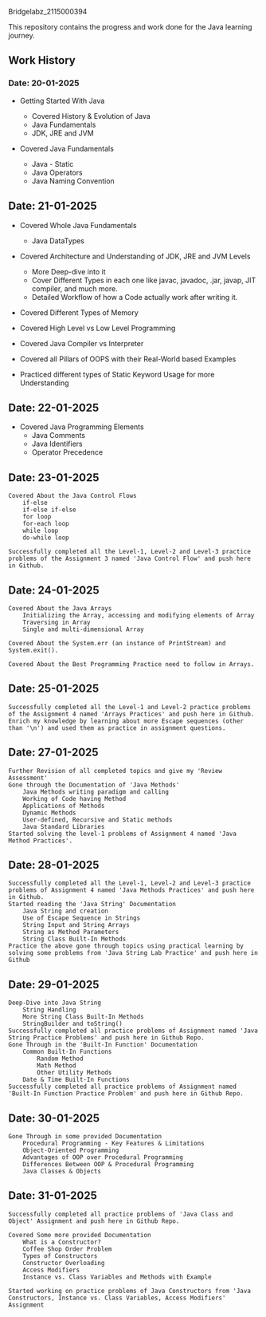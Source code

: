Bridgelabz_2115000394

This repository contains the progress and work done for the Java learning journey.

## Work History

### Date: 20-01-2025
- Getting Started With Java
	- Covered History & Evolution of Java
	- Java Fundamentals
	- JDK, JRE and JVM

- Covered Java Fundamentals
	- Java - Static
	- Java Operators
	- Java Naming Convention

## Date: 21-01-2025
- Covered Whole Java Fundamentals
	- Java DataTypes

- Covered Architecture and Understanding of JDK, JRE and JVM Levels
	- More Deep-dive into it
	- Cover Different Types in each one like javac, javadoc, .jar, javap, JIT compiler, and much more.
	- Detailed Workflow of how a Code actually work after writing it. 

- Covered Different Types of Memory

- Covered High Level vs Low Level Programming

- Covered Java Compiler vs Interpreter

- Covered all Pillars of OOPS with their Real-World based Examples

- Practiced different types of Static Keyword Usage for more Understanding

## Date: 22-01-2025
- Covered Java Programming Elements
	- Java Comments
	- Java Identifiers
	- Operator Precedence

## Date: 23-01-2025
    Covered About the Java Control Flows
        if-else
        if-else if-else
        for loop
        for-each loop
        while loop
        do-while loop

    Successfully completed all the Level-1, Level-2 and Level-3 practice problems of the Assignment 3 named 'Java Control Flow' and push here in Github.

## Date: 24-01-2025
    Covered About the Java Arrays
        Initializing the Array, accessing and modifying elements of Array
        Traversing in Array
        Single and multi-dimensional Array

    Covered About the System.err (an instance of PrintStream) and System.exit().

    Covered About the Best Programming Practice need to follow in Arrays.

## Date: 25-01-2025
    Successfully completed all the Level-1 and Level-2 practice problems of the Assignment 4 named 'Arrays Practices' and push here in Github.
    Enrich my knowledge by learning about more Escape sequences (other than '\n') and used them as practice in assignment questions.

## Date: 27-01-2025
    Further Revision of all completed topics and give my 'Review Assessment'
    Gone through the Documentation of 'Java Methods'
        Java Methods writing paradigm and calling
        Working of Code having Method
        Applications of Methods
        Dynamic Methods
        User-defined, Recursive and Static methods
        Java Standard Libraries
    Started solving the level-1 problems of Assignment 4 named 'Java Method Practices'.

## Date: 28-01-2025
    Successfully completed all the Level-1, Level-2 and Level-3 practice problems of Assignment 4 named 'Java Methods Practices' and push here in Github.
    Started reading the 'Java String' Documentation
        Java String and creation
        Use of Escape Sequence in Strings
        String Input and String Arrays
        String as Method Parameters
        String Class Built-In Methods
    Practice the above gone through topics using practical learning by solving some problems from 'Java String Lab Practice' and push here in Github
    
## Date: 29-01-2025
    Deep-Dive into Java String
        String Handling
        More String Class Built-In Methods
        StringBuilder and toString()
    Successfully completed all practice problems of Assignment named 'Java String Practice Problems' and push here in Github Repo.
    Gone Through in the 'Built-In Function' Documentation
        Common Built-In Functions
            Random Method
            Math Method
            Other Utility Methods
        Date & Time Built-In Functions
    Successfully completed all practice problems of Assignment named 'Built-In Function Practice Problem' and push here in Github Repo.
    
## Date: 30-01-2025
    Gone Through in some provided Documentation
        Procedural Programming - Key Features & Limitations
        Object-Oriented Programming
        Advantages of OOP over Procedural Programming
        Differences Between OOP & Procedural Programming
        Java Classes & Objects

## Date: 31-01-2025
    Successfully completed all practice problems of 'Java Class and Object' Assignment and push here in Github Repo.

    Covered Some more provided Documentation
        What is a Constructor?
        Coffee Shop Order Problem
        Types of Constructors
        Constructor Overloading
        Access Modifiers
        Instance vs. Class Variables and Methods with Example

    Started working on practice problems of Java Constructors from 'Java Constructors, Instance vs. Class Variables, Access Modifiers' Assignment



